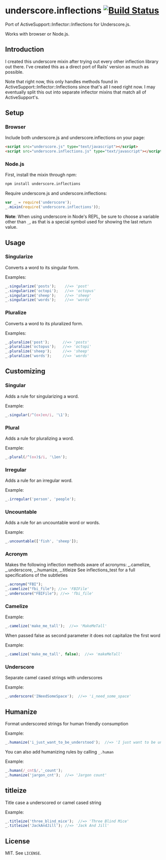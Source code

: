 # underscore.inflections [![Build Status](https://secure.travis-ci.org/geetarista/underscore.inflections.png)](http://travis-ci.org/geetarista/underscore.inflections)

Port of ActiveSupport::Inflector::Inflections for Underscore.js.

Works with browser or Node.js.

## Introduction

I created this underscore mixin after trying out every other inflection library out there. I've created this as a direct port of Rails' version as much as possible.

Note that right now, this only handles methods found in ActiveSupport::Inflector::Inflections since that's all I need right now. I may eventually split this out into separate inflector mixins that match all of ActiveSupport's.

## Setup

### Browser

Include both underscore.js and underscore.inflections on your page:

```html
<script src="underscore.js" type="text/javascript"></script>
<script src="underscore.inflections.js" type="text/javascript"></script>
```

### Node.js

First, install the mixin through npm:

```bash
npm install underscore.inflections
```

Require underscore.js and underscore.inflections:

```javascript
var _ = require('underscore');
_.mixin(require('underscore.inflections'));
```

**Note**: When using underscore in Node's REPL, be sure to choose a variable other than `_`, as that is a special symbol used for showing the last return value.

## Usage

### Singularize

Converts a word to its singular form.

Examples:

```javascript
_.singularize('posts');    //=> 'post'
_.singularize('octopi');   //=> 'octopus'
_.singularize('sheep');    //=> 'sheep'
_.singularize('words');    //=> 'words'
```

### Pluralize

Converts a word to its pluralized form.

Examples:

```javascript
_.pluralize('post');      //=> 'posts'
_.pluralize('octopus');   //=> 'octopi'
_.pluralize('sheep');     //=> 'sheep'
_.pluralize('words');     //=> 'words'
```

## Customizing

### Singular

Adds a rule for singularizing a word.

Example:

```javascript
_.singular(/^(ox)en/i, '\1');
```

### Plural

Adds a rule for pluralizing a word.

Example:

```javascript
_.plural(/^(ox)$/i, '\1en');
```

### Irregular

Adds a rule for an irregular word.

Example:

```javascript
_.irregular('person', 'people');
```

### Uncountable

Adds a rule for an uncountable word or words.

Example:

```javascript
_.uncountable(['fish', 'sheep']);
```

### Acronym

Makes the following inflection methods aware of acronyms: _.camelize, _.underscore, _.humanize, _.titleize
See inflections_test for a full specifications of the subtleties

```javascript
_.acronym("FBI");
_.camelize("fbi_file"); //=> 'FBIFile'
_.underscore("FBIFile"); //=> 'fbi_file'
```

### Camelize

Example:
```javascript
_.camelize('make_me_tall');  //=> 'MakeMeTall'
```

When passed false as second parameter it does not capitalize the first word

Example:
```javascript
_.camelize('make_me_tall', false);  //=> 'makeMeTall'
```

### Underscore

Separate camel cased strings with underscores

Example:
```javascript
_.underscore('INeedSomeSpace');  //=> 'i_need_some_space'
```

## Humanize

Format underscored strings for human friendly consumption

Example:
```javascript
_.humanize('i_just_want_to_be_understood');  //=> 'I just want to be understood'
```

You can also add humanizing rules by calling ```_.human```

Example:
```javascript
_.human(/_cnt$/,'_count');
_.humanize('jargon_cnt');  //=> 'Jargon count'
```

## titleize

Title case a underscored or camel cased string

Example:
```javascript
_.titleize('three_blind_mice');  //=> 'Three Blind Mice'
_.titleize('JackAndJill'); //=> 'Jack And Jill'
```

## License

MIT. See `LICENSE`.
